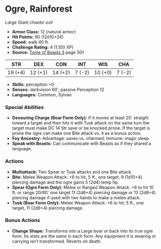 # Ogre, Rainforest

*Large* *Giant* *chaotic evil*

- **Armor Class:** 12 (natural armor)
- **Hit Points:** 90 (12d10+24)
- **Speed:** walk 40 ft.
- **Challenge Rating:** 4 (1,100 XP)
- **Source:** [Tome of Beasts 3](https://koboldpress.com/kpstore/product/tome-of-beasts-3-for-5th-edition/) page 301

| STR | DEX | CON | INT | WIS | CHA |
| --- | --- | --- | --- | --- | --- |
| 19 (+4) | 12 (+1) | 14 (+2) | 7 (-2) | 10 (+0) | 7 (-2) |

- **Skills:** perception +0
- **Senses:** darkvision 60', passive Perception 12
- **Languages:** Common, Sylvan
### Special Abilities
- **Devouring Charge (Boar Form Only):** If it moves at least 20' straight toward a target and then hits it with Tusk attack on the same turn the target must make DC 14 Str save or be knocked prone. If the target is prone the ogre can make one Bite attack vs. it as a bonus action.
- **Fey Ancestry:** Advantage: saves vs. charmed; Immune: magic sleep.
- **Speak with Beasts:** Can communicate with Beasts as if they shared a language.
### Actions
- **Multiattack:** Two Spear or Tusk attacks and one Bite attack.
- **Bite:** Melee Weapon Attack: +6 to hit, 5 ft., one target, 9 (1d10+4) piercing damage and the ogre gains 5 (2d4) temp hp.
- **Spear (Ogre Form Only):** Melee or Ranged Weapon Attack: +6 to hit 10 ft. or range 20/60' one target 11 (2d6+4) piercing damage or 13 (2d8+4) piercing damage if used with two hands to make a melee attack.
- **Tusk (Boar Form Only):** Melee Weapon Attack: +6 to hit, 5 ft., one target, 11 (2d6+4) piercing damage.
### Bonus Actions
- **Change Shape:** Transforms into a Large boar or back into its true ogre form. Its stats are the same in each form. Any equipment it is wearing or carrying isn’t transformed. Reverts on death.


